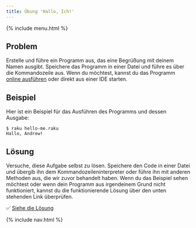 ```yaml
---
title: Übung 'Hallo, Ich!'
---
```


{% include menu.html %}

## Problem

Erstelle und führe ein Programm aus, das eine Begrüßung mit deinem Namen ausgibt. Speichere das Programm in einer Datei und führe es über die Kommandozeile aus. Wenn du möchtest, kannst du das Programm [online ausführen](/de/essentials/running-programs) oder direkt aus einer IDE starten.

## Beispiel

Hier ist ein Beispiel für das Ausführen des Programms und dessen Ausgabe:

```console
$ raku hello-me.raku
Hallo, Andrew!
```

## Lösung

Versuche, diese Aufgabe selbst zu lösen. Speichere den Code in einer Datei und übergib ihn dem Kommandozeileninterpreter oder führe ihn mit anderen Methoden aus, die wir zuvor behandelt haben. Wenn du das Beispiel sehen möchtest oder wenn dein Programm aus irgendeinem Grund nicht funktioniert, kannst du die funktionierende Lösung über den unten stehenden Link überprüfen.

✅ [Siehe die Lösung](solution)

{% include nav.html %}
